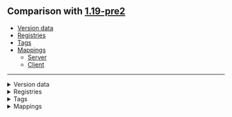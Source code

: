 ## Comparison with [1.19-pre2](https://github.com/PixiGeko/Minecraft-generated-data/tree/1.19-pre2)

- [Version data](#version-data)
- [Registries](#registries)
- [Tags](#tags)
- [Mappings](#mappings)
  - [Server](#server)
  - [Client](#client)

<hr/>
<details><summary>Version data</summary>
<table><tr><th></th><th align="left">1.19-pre2</th><th>1.19-pre3</th></tr><tr><td>World version</td><td><code>3099</code></td><td><code>3100</code></td></tr><tr><td>Protocol version</td><td><code>1073741910</code></td><td><code>1073741911</code></td></tr></table>
</details>
<details><summary>Registries</summary>
<details>
<summary>
memory_module_type.txt
</summary>

```diff
+ minecraft:unreachable_tongue_targets
```

</details>
</details>
<details><summary>Tags</summary>
<details>
<summary>
universal_tags/memory_module_type.json
</summary>

```diff
+ minecraft:unreachable_tongue_targets
```

</details>
</details>
<details><summary>Mappings</summary>
<h2>Server</h2>

<details>
<summary>
Changes
</summary>

```
XXX.commands.arguments.MessageArgument$ChatMessage +5M -3M | +2P -1P
```
```
XXX.gametest.framework.GameTestHelper +1M
```
```
XXX.animal.allay.Allay +1M | +1P
```
```
XXX.entity.item.ItemEntity +1M
```

</details>




























































































































<details>
<summary>
net.minecraft.commands.arguments.MessageArgument$ChatMessage
</summary>

```diff
- Component formatted()
+ Component plain()
+ FilteredText verify(CommandSourceStack,FilteredText)
- PlayerChatMessage getSignedMessage(FilteredText)
- String plain()
+ void <init>(Component,MessageSignature,boolean)
- void <init>(String,Component,MessageSignature,boolean)
- void verify(CommandSourceStack,PlayerChatMessage)
```

</details>




















































































































































































































<details>
<summary>
net.minecraft.gametest.framework.GameTestHelper
</summary>

```diff
- List getEntities(EntityType,BlockPos,double)
```

</details>


















































































































































































































































































































































































































































































































































































































































































































































































































































































































































<details>
<summary>
net.minecraft.world.entity.animal.allay.Allay
</summary>

```diff
- Iterable iteratePathfindingStartNodeCandidatePositions()
```

</details>










































<details>
<summary>
net.minecraft.world.entity.item.ItemEntity
</summary>

```diff
- Entity getResponsibleEntity()
```

</details>

























































































































































































































































































































































































































































































































































































































































































































































































































































































































































































































































































































































































































































<h2>Client</h2>

<details>
<summary>
Changes
</summary>

```
XXX.client.multiplayer.ClientPacketListener +1M -1M
```
```
XXX.renderer.block.ModelBlockRenderer -1M
```
```
XXX.commands.arguments.MessageArgument$Message +2M -2M
```
```
XXX.network.chat.MessageSignature +1M
```
```
XXX.animal.allay.Allay +1M | +1P
```
```
XXX.entity.item.ItemEntity +1M
```

</details>






























































































































































































































































































































































































































































































































































































<details>
<summary>
net.minecraft.client.multiplayer.ClientPacketListener
</summary>

```diff
- boolean hasValidSignature(PlayerChatMessage,PlayerInfo)
+ boolean hasValidSignature(PlayerChatMessage)
```

</details>



















































































































































<details>
<summary>
net.minecraft.client.renderer.block.ModelBlockRenderer
</summary>

```diff
+ boolean isInteriorOccluded(BlockAndTintGetter,BlockState,BlockPos)
```

</details>



































































































































































































































































<details>
<summary>
net.minecraft.commands.arguments.MessageArgument$Message
</summary>

```diff
+ CompletableFuture resolveComponent(CommandSourceStack)
- CompletableFuture resolveDecoratedComponent(CommandSourceStack)
- Component resolveComponent(CommandSourceStack)
+ Component resolvePlainChat(CommandSourceStack)
```

</details>






























































































































































































































































































<details>
<summary>
net.minecraft.network.chat.MessageSignature
</summary>

```diff
- boolean isValid(UUID)
```

</details>












































































































































































































































































































































































































































































































































































































































































































































































































































































<details>
<summary>
net.minecraft.world.entity.animal.allay.Allay
</summary>

```diff
- Iterable iteratePathfindingStartNodeCandidatePositions()
```

</details>










































<details>
<summary>
net.minecraft.world.entity.item.ItemEntity
</summary>

```diff
- Entity getResponsibleEntity()
```

</details>
</details>
